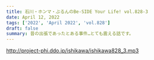 ```yaml
---
title: 石川・ホンマ・ぶるんのBe-SIDE Your Life! vol.828-3
date: April 12, 2022
tags: ['2022', 'April 2022', 'vol.828']
draft: false
summary: 昔の出張であったとある事件…とても震える話です。
---
```


http://project-phi.ddo.jp/ishikawa/ishikawa828_3.mp3